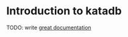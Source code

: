 # Introduction to katadb

TODO: write [great documentation](http://jacobian.org/writing/what-to-write/)
